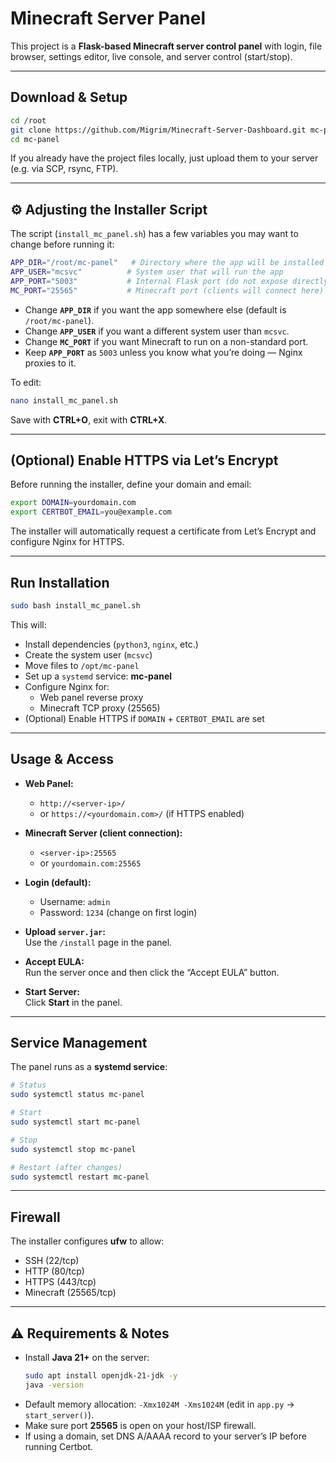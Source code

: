 # Minecraft Server Panel

This project is a **Flask-based Minecraft server control panel** with login, file browser, settings editor, live console, and server control (start/stop).  

---

## Download & Setup

```bash
cd /root
git clone https://github.com/Migrim/Minecraft-Server-Dashboard.git mc-panel
cd mc-panel
```

If you already have the project files locally, just upload them to your server (e.g. via SCP, rsync, FTP).

---

## ⚙️ Adjusting the Installer Script

The script (`install_mc_panel.sh`) has a few variables you may want to change before running it:

```bash
APP_DIR="/root/mc-panel"   # Directory where the app will be installed
APP_USER="mcsvc"          # System user that will run the app
APP_PORT="5003"           # Internal Flask port (do not expose directly)
MC_PORT="25565"           # Minecraft port (clients will connect here)
```

- Change **`APP_DIR`** if you want the app somewhere else (default is `/root/mc-panel`).  
- Change **`APP_USER`** if you want a different system user than `mcsvc`.  
- Change **`MC_PORT`** if you want Minecraft to run on a non-standard port.  
- Keep **`APP_PORT`** as `5003` unless you know what you’re doing — Nginx proxies to it.  

To edit:

```bash
nano install_mc_panel.sh
```

Save with **CTRL+O**, exit with **CTRL+X**.

---

## (Optional) Enable HTTPS via Let’s Encrypt

Before running the installer, define your domain and email:

```bash
export DOMAIN=yourdomain.com
export CERTBOT_EMAIL=you@example.com
```

The installer will automatically request a certificate from Let’s Encrypt and configure Nginx for HTTPS.

---

##  Run Installation

```bash
sudo bash install_mc_panel.sh
```

This will:

- Install dependencies (`python3`, `nginx`, etc.)
- Create the system user (`mcsvc`)
- Move files to `/opt/mc-panel`
- Set up a `systemd` service: **mc-panel**
- Configure Nginx for:
  - Web panel reverse proxy
  - Minecraft TCP proxy (25565)
- (Optional) Enable HTTPS if `DOMAIN` + `CERTBOT_EMAIL` are set

---

## Usage & Access

- **Web Panel:**  
  - `http://<server-ip>/`  
  - or `https://<yourdomain.com>/` (if HTTPS enabled)

- **Minecraft Server (client connection):**  
  - `<server-ip>:25565`  
  - or `yourdomain.com:25565`

- **Login (default):**  
  - Username: `admin`  
  - Password: `1234` (change on first login)

- **Upload `server.jar`:**  
  Use the `/install` page in the panel.

- **Accept EULA:**  
  Run the server once and then click the “Accept EULA” button.

- **Start Server:**  
  Click **Start** in the panel.

---

## Service Management

The panel runs as a **systemd service**:

```bash
# Status
sudo systemctl status mc-panel

# Start
sudo systemctl start mc-panel

# Stop
sudo systemctl stop mc-panel

# Restart (after changes)
sudo systemctl restart mc-panel
```

---

## Firewall

The installer configures **ufw** to allow:

- SSH (22/tcp)  
- HTTP (80/tcp)  
- HTTPS (443/tcp)  
- Minecraft (25565/tcp)  

---

## ⚠️ Requirements & Notes

- Install **Java 21+** on the server:  
  ```bash
  sudo apt install openjdk-21-jdk -y
  java -version
  ```
- Default memory allocation: `-Xmx1024M -Xms1024M` (edit in `app.py` → `start_server()`).  
- Make sure port **25565** is open on your host/ISP firewall.  
- If using a domain, set DNS A/AAAA record to your server’s IP before running Certbot.
